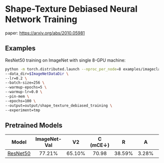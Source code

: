 # Shape-Texture Debiased Neural Network Training

paper: https://arxiv.org/abs/2010.05981

## Examples

ResNet50 training on ImageNet with single 8-GPU machine:

```bash
python -m torch.distributed.launch --nproc_per_node=8 examples/imageclassification/imagenet/shape_texture_debiased_training/main.py \
--data_dir=$ImageNetDataDir \
--lr=0.2 \
--batch-size=256 \
--warmup-epochs=5 \
--warmup-lr=0.0 \
--pin-mem \
--epochs=100 \
--output=output/shape_texture_debiased_training \
--experiment=tmp
```

## Pretrained Models
| Model | ImageNet-Val | V2 | C (mCE↓) | R | A | Sketch| Stylized | ObjectNet | Files |
| ---- | :----: | :----: | :----: | :----: | :----: | :----: | :----: | :----: | :----: |
| [ResNet50](https://arxiv.org/abs/1512.03385) | 77.21% | 65.10% | 70.98 | 38.59% | 3.28% | 26.09% | 14.59% | 16.99% | [ckpt](http://alisec-competition.oss-cn-shanghai.aliyuncs.com/xiaofeng/easy_robust/benchmark_models/ours/examples/shape_texture_debiased_training/model_best.pth.tar)/[args](http://alisec-competition.oss-cn-shanghai.aliyuncs.com/xiaofeng/easy_robust/benchmark_models/ours/examples/shape_texture_debiased_training/args.yaml)/[logs](http://alisec-competition.oss-cn-shanghai.aliyuncs.com/xiaofeng/easy_robust/benchmark_models/ours/examples/shape_texture_debiased_training/summary.csv) |